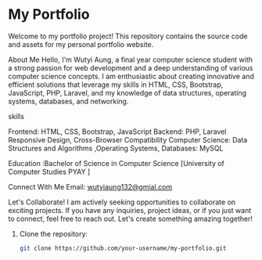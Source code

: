# My Portfolio

Welcome to my portfolio project! This repository contains the source code and assets for my personal portfolio website.


About Me 
Hello, I'm Wutyi Aung, a final year computer science student with a strong passion for web development and a deep understanding of various computer science concepts. I am enthusiastic about creating innovative and efficient solutions that leverage my skills in HTML, CSS, Bootstrap, JavaScript, PHP, Laravel, and my knowledge of data structures, operating systems, databases, and networking.

skills 

Frontend: HTML, CSS, Bootstrap, JavaScript 
Backend: PHP, Laravel Responsive Design, Cross-Browser Compatibility
Computer Science: Data Structures and Algorithms ,Operating Systems,
Databases: MySQL 

Education :Bachelor of Science in Computer Science [University of Computer Studies PYAY ]

Connect With Me Email: wutyiaung132@gmial.com

Let's Collaborate! I am actively seeking opportunities to collaborate on exciting projects. If you have any inquiries, project ideas, or if you just want to connect, feel free to reach out. Let's create something amazing together!

1. Clone the repository:
   ```bash
   git clone https://github.com/your-username/my-portfolio.git
